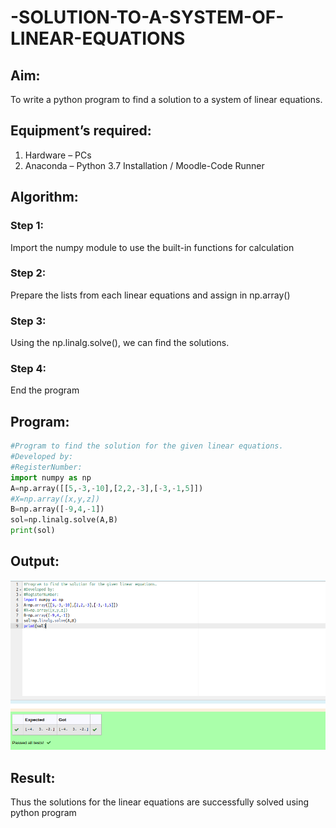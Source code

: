 # -SOLUTION-TO-A-SYSTEM-OF-LINEAR-EQUATIONS
## Aim:
To write a python program to find a solution to a system of linear equations.
## Equipment’s required:
1. 	Hardware – PCs
2. 	Anaconda – Python 3.7 Installation / Moodle-Code Runner
## Algorithm:
### Step 1: 
Import the numpy module to use the built-in functions for calculation
### Step 2: 
Prepare the lists from each linear equations and assign in np.array()
### Step 3: 
Using the np.linalg.solve(), we can find the solutions.
### Step 4: 
End the program
## Program:
```python
#Program to find the solution for the given linear equations.
#Developed by: 
#RegisterNumber:
import numpy as np
A=np.array([[5,-3,-10],[2,2,-3],[-3,-1,5]])
#X=np.array([x,y,z])
B=np.array([-9,4,-1])
sol=np.linalg.solve(A,B)
print(sol)
```
## Output:
![model](/linearequations-output.png)
## Result: 
Thus the solutions for the linear equations are successfully solved using python program

